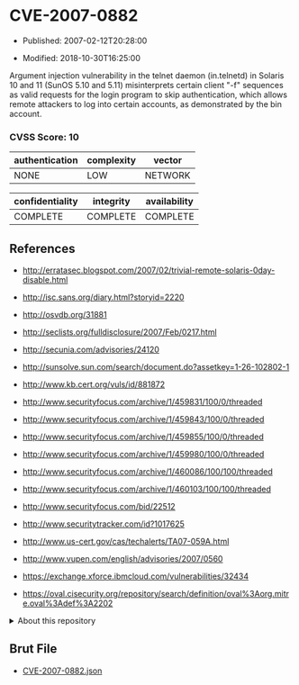 # CVE-2007-0882

- Published: 2007-02-12T20:28:00

- Modified: 2018-10-30T16:25:00

Argument injection vulnerability in the telnet daemon (in.telnetd) in Solaris 10 and 11 (SunOS 5.10 and 5.11) misinterprets certain client "-f" sequences as valid requests for the login program to skip authentication, which allows remote attackers to log into certain accounts, as demonstrated by the bin account.

### CVSS Score: **10**

| authentication | complexity | vector |
| --- | --- | --- |
| NONE | LOW | NETWORK |

| confidentiality | integrity | availability |
| --- | --- | --- |
| COMPLETE | COMPLETE | COMPLETE |

## References

* http://erratasec.blogspot.com/2007/02/trivial-remote-solaris-0day-disable.html

* http://isc.sans.org/diary.html?storyid=2220

* http://osvdb.org/31881

* http://seclists.org/fulldisclosure/2007/Feb/0217.html

* http://secunia.com/advisories/24120

* http://sunsolve.sun.com/search/document.do?assetkey=1-26-102802-1

* http://www.kb.cert.org/vuls/id/881872

* http://www.securityfocus.com/archive/1/459831/100/0/threaded

* http://www.securityfocus.com/archive/1/459843/100/0/threaded

* http://www.securityfocus.com/archive/1/459855/100/0/threaded

* http://www.securityfocus.com/archive/1/459980/100/0/threaded

* http://www.securityfocus.com/archive/1/460086/100/100/threaded

* http://www.securityfocus.com/archive/1/460103/100/100/threaded

* http://www.securityfocus.com/bid/22512

* http://www.securitytracker.com/id?1017625

* http://www.us-cert.gov/cas/techalerts/TA07-059A.html

* http://www.vupen.com/english/advisories/2007/0560

* https://exchange.xforce.ibmcloud.com/vulnerabilities/32434

* https://oval.cisecurity.org/repository/search/definition/oval%3Aorg.mitre.oval%3Adef%3A2202

<details>
<summary>About this repository</summary> 

  This repository is part of the project [Live Hack CVE](https://github.com/Live-Hack-CVE). Main website can be found [www.live-hack.org](https://www.live-hack.org) 
  
  Made by [Sn0wAlice](https://github.com/Sn0wAlice) for the people that care about security and need to have a feed of the latest CVEs. Hope you enjoy it, don't forget to star the repo and follow me on [Twitter](https://twitter.com/Sn0wAlice) and [Github](https://github.com/Sn0wAlice). And that is my [personnal website](https://www.alice-snow.me/)

  - [Home Page](https://github.com/Live-Hack-CVE)
  - [Framework](https://github.com/Live-Hack-CVE/cve-framework)
  - [CVE database](https://github.com/Live-Hack-CVE/full_database)
  - [Changelog](https://github.com/Live-Hack-CVE/Changelog)
</details>

## Brut File

* [CVE-2007-0882.json](https://raw.githubusercontent.com/Live-Hack-CVE/full_database/main/cves/2007/CVE-2007-0882.json)

